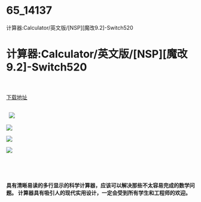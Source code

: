 # 65_14137
计算器:Calculator/英文版/[NSP][魔改9.2]-Switch520
# 计算器:Calculator/英文版/[NSP][魔改9.2]-Switch520
 <br/></br>
[下载地址](https://www.switch520.cc/article/14137 "下载地址")
<br/></br>

<p><strong>&nbsp; <img src="https://www.switch520.cc/muke_img/upload_art_editor_20210522-1_1dfeba729926ebebdd578d08897a3e57.jpg"> </strong></p>
<p><strong><img src="https://www.switch520.cc/muke_img/upload_art_editor_20210522-1_2c5c93bcaad6151c6c6561815a4442c8.jpg"></strong></p>
<p><strong><img src="https://www.switch520.cc/muke_img/upload_art_editor_20210522-1_268d98bcb970a15636d4771c74ac1b34.jpg"></strong></p>
<p><strong><img src="https://www.switch520.cc/muke_img/upload_art_editor_20210522-1_36b184729fab80ceb218ddc9c31bf8b9.jpg"></strong></p>
<p><strong>&nbsp;</strong></p>
<p>&nbsp;</p>
<p><strong>具有清晰易读的多行​​显示的科学计算器，应该可以解决那些不太容易完成的数学问题。&nbsp;计算器具有吸引人的现代实用设计，一定会受到所有学生和工程师的欢迎。</strong></p>
<p>&nbsp;</p>
